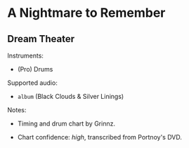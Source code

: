 # A Nightmare to Remember

## Dream Theater

Instruments:

  * (Pro) Drums

Supported audio:

  * `album` (Black Clouds & Silver Linings)

Notes:

  * Timing and drum chart by Grinnz.

  * Chart confidence: *high*, transcribed from Portnoy's DVD.

